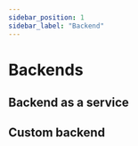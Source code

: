 ```yaml
---
sidebar_position: 1
sidebar_label: "Backend"
---
```


# Backends

## Backend as a service

## Custom backend
